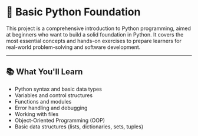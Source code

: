 # 🐍 Basic Python Foundation

This project is a comprehensive introduction to Python programming, aimed at beginners who want to build a solid foundation in Python. It covers the most essential concepts and hands-on exercises to prepare learners for real-world problem-solving and software development.

---

## 📚 What You'll Learn

- Python syntax and basic data types
- Variables and control structures
- Functions and modules
- Error handling and debugging
- Working with files
- Object-Oriented Programming (OOP)
- Basic data structures (lists, dictionaries, sets, tuples)




